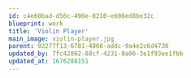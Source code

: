 ```yaml
---
id: c4e60bad-d56c-496e-8210-e606ed8be32c
blueprint: work
title: 'Violin Player'
main_image: violin-player.jpg
parent: 92277f13-6781-4866-addc-9a4e2c6d4730
updated_by: 7fc42862-88cf-4231-8a06-3e1f93ee1fbb
updated_at: 1676288151
---
```

